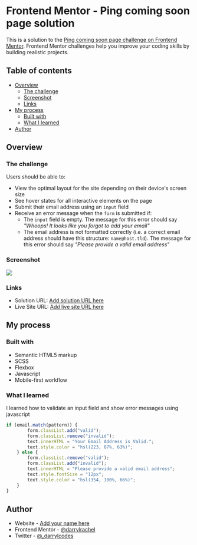 # Frontend Mentor - Ping coming soon page solution

This is a solution to the [Ping coming soon page challenge on Frontend Mentor](https://www.frontendmentor.io/challenges/ping-single-column-coming-soon-page-5cadd051fec04111f7b848da). Frontend Mentor challenges help you improve your coding skills by building realistic projects.

## Table of contents

- [Overview](#overview)
  - [The challenge](#the-challenge)
  - [Screenshot](#screenshot)
  - [Links](#links)
- [My process](#my-process)
  - [Built with](#built-with)
  - [What I learned](#what-i-learned)
- [Author](#author)

## Overview

### The challenge

Users should be able to:

- View the optimal layout for the site depending on their device's screen size
- See hover states for all interactive elements on the page
- Submit their email address using an `input` field
- Receive an error message when the `form` is submitted if:
	- The `input` field is empty. The message for this error should say *"Whoops! It looks like you forgot to add your email"*
	- The email address is not formatted correctly (i.e. a correct email address should have this structure: `name@host.tld`). The message for this error should say *"Please provide a valid email address"*

### Screenshot

![](/images/screenshots/Screen%20Shot%202022-04-06%20at%209.47.45%20AM.png)


### Links

- Solution URL: [Add solution URL here](https://your-solution-url.com)
- Live Site URL: [Add live site URL here](https://your-live-site-url.com)

## My process

### Built with

- Semantic HTML5 markup
- SCSS
- Flexbox
- Javascript
- Mobile-first workflow


### What I learned

I learned how to validate an input field and show error messages using javascript

```js
if (email.match(pattern)) {
		form.classList.add("valid");
		form.classList.remove("invalid");
		text.innerHTML = "Your Email Address is Valid.";
		text.style.color = "hsl(223, 87%, 63%)";
	} else {
		form.classList.remove("valid");
		form.classList.add("invalid");
		text.innerHTML = "Please provide a valid email address";
		text.style.fontSize = "12px";
		text.style.color = "hsl(354, 100%, 66%)";
	}
}
```

## Author

- Website - [Add your name here](https://www.your-site.com)
- Frontend Mentor - [@darrylrachel](https://www.frontendmentor.io/profile/darrylrachel)
- Twitter - [@_darrylcodes](https://www.twitter.com/_darrylcodes)